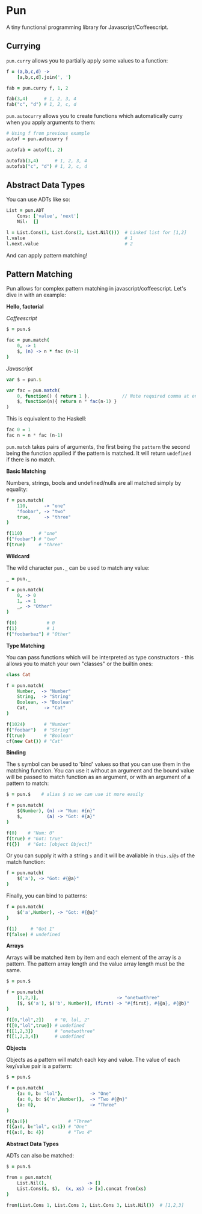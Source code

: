 Pun
===

A tiny functional programming library for Javascript/Coffeescript.

Currying
---

`pun.curry` allows you to partially apply some values to a function:

```coffeescript
f = (a,b,c,d) ->
	[a,b,c,d].join(', ')

fab = pun.curry f, 1, 2

fab(3,4)      # 1, 2, 3, 4
fab("c", "d") # 1, 2, c, d
```

`pun.autocurry` allows you to create functions which automatically curry when you apply arguments to them:

```coffeescript
# Using f from previous example
autof = pun.autocurry f

autofab = autof(1, 2)

autofab(3,4)      # 1, 2, 3, 4
autofab("c", "d") # 1, 2, c, d
```

Abstract Data Types
---

You can use ADTs like so:

```coffeescript
List = pun.ADT
	Cons: ['value', 'next']
	Nil:  []

l = List.Cons(1, List.Cons(2, List.Nil()))  # Linked list for [1,2]
l.value                                     # 1
l.next.value                                # 2
```

And can apply pattern matching!

Pattern Matching
---

Pun allows for complex pattern matching in javascript/coffeescript. Let's dive in with an example:

**Hello, factorial**

_Coffeescript_

```coffeescript
$ = pun.$

fac = pun.match(
    0, -> 1
    $, (n) -> n * fac (n-1)
)
```

_Javascript_

```javascript
var $ = pun.$

var fac = pun.match(
    0, function() { return 1 },            // Note required comma at end of line
    $, function(n){ return n * fac(n-1) }
)
```

This is equivalent to the Haskell:

```haskell
fac 0 = 1
fac n = n * fac (n-1)
```

`pun.match` takes pairs of arguments, the first being the `pattern` the second being the function applied if the pattern is matched. It will return `undefined` if there is no match.

**Basic Matching**

Numbers, strings, bools and undefined/nulls are all matched simply by equality:

```coffeescript
f = pun.match(
	110,      -> "one"
	"foobar", -> "two"
	true,     -> "three"
)

f(110)      # "one"
f("foobar") # "two"
f(true)     # "three"
```

**Wildcard**

The wild character `pun._` can be used to match any value:

```coffeescript
_ = pun._

f = pun.match(
    0, -> 0
    1, -> 1
    _, -> "Other"
)

f(0)           # 0
f(1)           # 1
f("foobarbaz") # "Other"
```

**Type Matching**

You can pass functions which will be interpreted as type constructors - this allows you to match your own "classes" or the builtin ones:

```coffeescript
class Cat

f = pun.match(
	Number,  -> "Number"
	String,  -> "String"
	Boolean, -> "Boolean"
	Cat,      -> "Cat"
)

f(1024)       # "Number"
f("foobar")   # "String"
f(true)       # "Boolean"
cf(new Cat()) # "Cat"
```

**Binding**

The `$` symbol can be used to 'bind' values so that you can use them in the matching function. You can use it without an argument and the bound value will be passed to match function as an argument, or with an argument of a pattern to match:

```coffeescript
$ = pun.$    # alias $ so we can use it more easily

f = pun.match(
    $(Number), (n) -> "Num: #{n}"
    $,         (a) -> "Got: #{a}"
)

f(0)    # "Num: 0"
f(true) # "Got: true"
f({})   # "Got: [object Object]"
```

Or you can supply it with a string `s` and it will be avaliable in `this.s`/`@s` of the match function:

```coffeescript
f = pun.match(
    $('a'), -> "Got: #{@a}"
)
```

Finally, you can bind to patterns:

```coffeescript
f = pun.match(
	$('a',Number), -> "Got: #{@a}"
)

f(1)     # "Got 1"
f(false) # undefined
```

**Arrays**

Arrays will be matched item by item and each element of the array is a pattern. The pattern array length and the value array length must be the same.

```coffeescript
$ = pun.$

f = pun.match(
	[1,2,3],                             -> "onetwothree"
	[$, $('a'), $('b', Number)], (first) -> "#{first}, #{@a}, #{@b}" 
)

f([0,"lol",2])    # "0, lol, 2"
f([0,"lol",true]) # undefined
f([1,2,3])        # "onetwothree"
f([1,2,3,4])      # undefined
```

**Objects**

Objects as a pattern will match each key and value. The value of each key/value pair is a pattern:

```coffeescript
$ = pun.$

f = pun.match(
	{a: 0, b: "lol"},          -> "One"
	{a: 0, b: $('n',Number)},  -> "Two #{@n}"
	{a: 0},                    -> "Three"
)

f({a:0})               # "Three"
f({a:0, b:"lol", c:1}) # "One"
f({a:0, b: 4})         # "Two 4"
```

**Abstract Data Types**

ADTs can also be matched:

```coffeescript
$ = pun.$

from = pun.match(
	List.Nil(),               -> []
	List.Cons($, $),  (x, xs) -> [x].concat from(xs)
)

from(List.Cons 1, List.Cons 2, List.Cons 3, List.Nil())  # [1,2,3]
```
